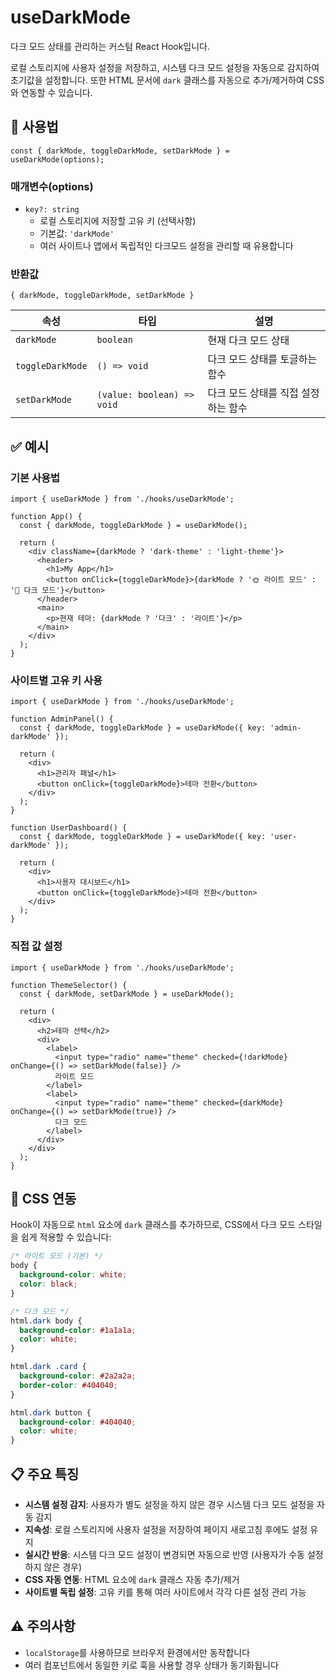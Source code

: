 # useDarkMode

다크 모드 상태를 관리하는 커스텀 React Hook입니다.

로컬 스토리지에 사용자 설정을 저장하고, 시스템 다크 모드 설정을 자동으로 감지하여 초기값을 설정합니다. 또한 HTML 문서에 `dark` 클래스를 자동으로 추가/제거하여 CSS와 연동할 수 있습니다.

## 🔗 사용법

```tsx
const { darkMode, toggleDarkMode, setDarkMode } = useDarkMode(options);
```

### 매개변수(options)

- `key?: string`
  - 로컬 스토리지에 저장할 고유 키 (선택사항)
  - 기본값: `'darkMode'`
  - 여러 사이트나 앱에서 독립적인 다크모드 설정을 관리할 때 유용합니다

### 반환값

`{ darkMode, toggleDarkMode, setDarkMode }`

| 속성             | 타입                       | 설명                                |
| ---------------- | -------------------------- | ----------------------------------- |
| `darkMode`       | `boolean`                  | 현재 다크 모드 상태                 |
| `toggleDarkMode` | `() => void`               | 다크 모드 상태를 토글하는 함수      |
| `setDarkMode`    | `(value: boolean) => void` | 다크 모드 상태를 직접 설정하는 함수 |

## ✅ 예시

### 기본 사용법

```tsx
import { useDarkMode } from './hooks/useDarkMode';

function App() {
  const { darkMode, toggleDarkMode } = useDarkMode();

  return (
    <div className={darkMode ? 'dark-theme' : 'light-theme'}>
      <header>
        <h1>My App</h1>
        <button onClick={toggleDarkMode}>{darkMode ? '🌞 라이트 모드' : '🌙 다크 모드'}</button>
      </header>
      <main>
        <p>현재 테마: {darkMode ? '다크' : '라이트'}</p>
      </main>
    </div>
  );
}
```

### 사이트별 고유 키 사용

```tsx
import { useDarkMode } from './hooks/useDarkMode';

function AdminPanel() {
  const { darkMode, toggleDarkMode } = useDarkMode({ key: 'admin-darkMode' });

  return (
    <div>
      <h1>관리자 패널</h1>
      <button onClick={toggleDarkMode}>테마 전환</button>
    </div>
  );
}

function UserDashboard() {
  const { darkMode, toggleDarkMode } = useDarkMode({ key: 'user-darkMode' });

  return (
    <div>
      <h1>사용자 대시보드</h1>
      <button onClick={toggleDarkMode}>테마 전환</button>
    </div>
  );
}
```

### 직접 값 설정

```tsx
import { useDarkMode } from './hooks/useDarkMode';

function ThemeSelector() {
  const { darkMode, setDarkMode } = useDarkMode();

  return (
    <div>
      <h2>테마 선택</h2>
      <div>
        <label>
          <input type="radio" name="theme" checked={!darkMode} onChange={() => setDarkMode(false)} />
          라이트 모드
        </label>
        <label>
          <input type="radio" name="theme" checked={darkMode} onChange={() => setDarkMode(true)} />
          다크 모드
        </label>
      </div>
    </div>
  );
}
```

## 🎨 CSS 연동

Hook이 자동으로 `html` 요소에 `dark` 클래스를 추가하므로, CSS에서 다크 모드 스타일을 쉽게 적용할 수 있습니다:

```css
/* 라이트 모드 (기본) */
body {
  background-color: white;
  color: black;
}

/* 다크 모드 */
html.dark body {
  background-color: #1a1a1a;
  color: white;
}

html.dark .card {
  background-color: #2a2a2a;
  border-color: #404040;
}

html.dark button {
  background-color: #404040;
  color: white;
}
```

## 📋 주요 특징

- **시스템 설정 감지**: 사용자가 별도 설정을 하지 않은 경우 시스템 다크 모드 설정을 자동 감지
- **지속성**: 로컬 스토리지에 사용자 설정을 저장하여 페이지 새로고침 후에도 설정 유지
- **실시간 반응**: 시스템 다크 모드 설정이 변경되면 자동으로 반영 (사용자가 수동 설정하지 않은 경우)
- **CSS 자동 연동**: HTML 요소에 `dark` 클래스 자동 추가/제거
- **사이트별 독립 설정**: 고유 키를 통해 여러 사이트에서 각각 다른 설정 관리 가능

## ⚠️ 주의사항

- `localStorage`를 사용하므로 브라우저 환경에서만 동작합니다
- 여러 컴포넌트에서 동일한 키로 훅을 사용할 경우 상태가 동기화됩니다
